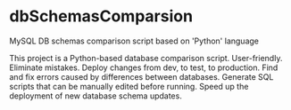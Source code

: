 # dbSchemasComparsion

MySQL DB schemas comparison script based on 'Python' language

This project is a Python-based database comparison script.
User-friendly.
Eliminate mistakes.
Deploy changes from dev, to test, to production.
Find and fix errors caused by differences between databases.
Generate SQL scripts that can be manually edited before running.
Speed up the deployment of new database schema updates.


